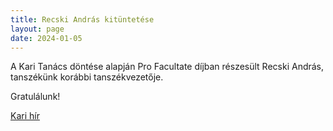 ```yaml
---
title: Recski András kitüntetése  
layout: page 
date: 2024-01-05
---
```



A Kari Tanács döntése alapján Pro Facultate díjban részesült Recski András, tanszékünk korábbi tanszékvezetője.

Gratulálunk!

[Kari hír](https://vik.bme.hu/hir/3230-unnepi-kari-tanacs-2023-december)


